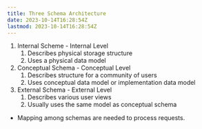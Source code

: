 ```yaml
---
title: Three Schema Architecture
date: 2023-10-14T16:28:54Z
lastmod: 2023-10-14T16:28:54Z
---
```


1. Internal Scheme - Internal Level
   1. Describes physical storage structure
   2. Uses a physical data model
2. Conceptual Schema - Conceptual Level
   1. Describes structure for a community of users
   2. Uses conceptual data model or implementation data model
3. External Schema - External Level
   1. Describes various user views
   2. Usually uses the same model as conceptual schema

* Mapping among schemas are needed to process requests.
